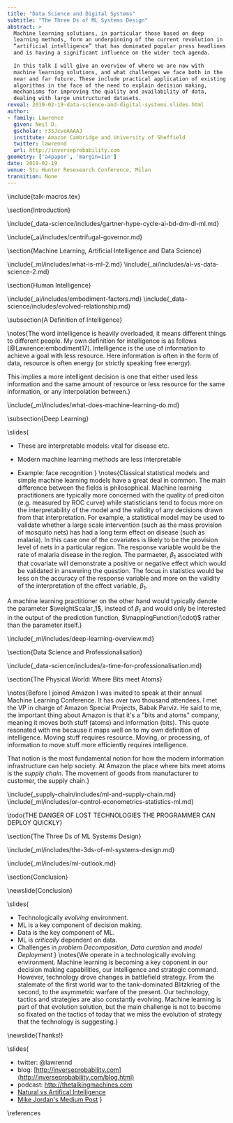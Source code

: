 ```yaml
---
title: "Data Science and Digital Systems"
subtitle: "The Three Ds of ML Systems Design"
abstract: >
  Machine learning solutions, in particular those based on deep
  learning methods, form an underpinning of the current revolution in
  “artificial intelligence” that has dominated popular press headlines
  and is having a significant influence on the wider tech agenda.
  
  In this talk I will give an overview of where we are now with
  machine learning solutions, and what challenges we face both in the
  near and far future. These include practical application of existing
  algorithms in the face of the need to explain decision making,
  mechanisms for improving the quality and availability of data,
  dealing with large unstructured datasets.
reveal: 2019-02-19-data-science-and-digital-systems.slides.html
author:
- family: Lawrence
  given: Neil D.
  gscholar: r3SJcvoAAAAJ
  institute: Amazon Cambridge and University of Sheffield
  twitter: lawrennd
  url: http://inverseprobability.com
geometry: ['a4paper', 'margin=1in']
date: 2019-02-19
venue: Stu Hunter Resesearch Conference, Milan
transition: None
---
```


\include{talk-macros.tex}

\section{Introduction}

\include{_data-science/includes/gartner-hype-cycle-ai-bd-dm-dl-ml.md}

\include{_ai/includes/centrifugal-governor.md}

\section{Machine Learning, Artificial Intelligence and Data Science}

\include{_ml/includes/what-is-ml-2.md}
\include{_ai/includes/ai-vs-data-science-2.md}

\section{Human Intelligence}

\include{_ai/includes/embodiment-factors.md}
\include{_data-science/includes/evolved-relationship.md}

\subsection{A Definition of Intelligence}

\notes{The word intelligence is heavily overloaded, it means different things to different people. My own definition for intelligence is as follows [@Lawrence:embodiment17]. Intelligence is the use of information to achieve a goal with less resource. Here information is often in the form of data, resource is often energy (or strictly speaking free energy). 

This implies a more intelligent decision is one that either used less information and the same amount of resource or less resource for the same information, or any interpolation between.}

\include{_ml/includes/what-does-machine-learning-do.md}

\subsection{Deep Learning}

\slides{
* These are interpretable models: vital for disease etc.

* Modern machine learning methods are less interpretable

* Example: face recognition
}
\notes{Classical statistical models and simple machine learning models have a great deal in common. The main difference between the fields is philosophical. Machine learning practitioners are typically more concerned with the quality of prediciton (e.g. measured by ROC curve) while statisticians tend to focus more on the interpretability of the model and the validity of any decisions drawn from that interpretation. For example, a statistical model may be used to validate whether a large scale intervention (such as the mass provision of mosquito nets) has had a long term effect on disease (such as malaria). In this case one of the covariates is likely to be the provision level of nets in a particular region. The response variable would be the rate of malaria disease in the region. The parmaeter, $\beta_1$ associated with that covariate will demonstrate a positive or negative effect which would be validated in answering the question. The focus in statistics would be less on the accuracy of the response variable and more on the validity of the interpretation of the effect variable, $\beta_1$. 

A machine learning practitioner on the other hand would typically denote the parameter $\weightScalar_1$, instead of $\beta_1$ and would only be interested in the output of the prediction function, $\mappingFunction(\cdot)$ rather than the parameter itself.}

\include{_ml/includes/deep-learning-overview.md}

\section{Data Science and Professionalisation}

\include{_data-science/includes/a-time-for-professionalisation.md}

<!--
include{_data-science/includes/the-data-crisis.md} 

newslide{Rest of this Talk: Two Areas of Focus}

* Reusability of Data
* Deployment of Machine Learning Systems

newslide{Rest of this Talk: Two Areas of Focus}

* <s>Reusability of Data</s>
* Deployment of Machine Learning Systems

include{_data-science/includes/data-readiness-levels.md}

\newslide{Artificial Intelligence}

* Challenges in deploying AI.
* Currently this is in the form of "machine learning systems"

\newslide{Internet of People}

* Fog computing: barrier between cloud and device blurring.
    * Computing on the Edge
* Complex feedback between algorithm and implementation
  
\newslide{Deploying ML in Real World: Machine Learning Systems Design}

* Major new challenge for systems designers.
* Internet of Intelligence but currently:
	* AI systems are *fragile*

\include{_ml/includes/what-is-ml-2.md}
\include{_ai/includes/ai-vs-data-science-2.md}
-->

\section{The Physical World: Where Bits meet Atoms}

\notes{Before I joined Amazon I was invited to speak at their annual Machine Learning Conference. It has over two thousand attendees. I met the VP in charge of Amazon Special Projects, Babak Parviz. He said to me, the important thing about Amazon is that it's a "bits and atoms" company, meaning it moves both stuff (atoms) and information (bits). This quote resonated with me because it maps well on to my own definition of intelligence. Moving stuff requires resource. Moving, or processing, of information to move stuff more efficiently requires intelligence. 

That notion is the most fundamental notion for how the modern information infrastructure can help society. At Amazon the place where bits meet atoms is the *supply chain*. The movement of goods from manufacturer to customer, the supply chain.}

\include{_supply-chain/includes/ml-and-supply-chain.md}
\include{_ml/includes/or-control-econometrics-statistics-ml.md}

\todo{THE DANGER OF LOST TECHNOLOGIES THE PROGRAMMER CAN DEPLOY QUICKLY}

\section{The Three Ds of ML Systems Design}

\include{_ml/includes/the-3ds-of-ml-systems-design.md}

\include{_ml/includes/ml-outlook.md}

\section{Conclusion}

\newslide{Conclusion}

\slides{
* Technologically *evolving* environment.
* ML is a key component of decision making.
* Data is the key component of ML.
* ML is *critically* dependent on data.
* Challenges in *problem Decomposition*, *Data curation* and *model Deployment* 
}
\notes{We operate in a technologically evolving environment.  Machine learning is becoming a key coponent in our decision making capabilities, our intelligence and strategic command. However, technology drove changes in battlefield strategy. From the stalemate of the first world war to the tank-dominated Blitzkrieg of the second, to the asymmetric warfare of the present. Our technology, tactics and strategies are also constantly evolving. Machine learning is part of that evolution solution, but the main challenge is not to become so fixated on the tactics of today that we miss the evolution of strategy that the technology is suggesting.}

\newslide{Thanks!}

\slides{
* twitter: \@lawrennd
* blog: [http://inverseprobability.com](http://inverseprobability.com/blog.html)
* podcast: <http://thetalkingmachines.com>
* [Natural vs Artifical Intelligence](http://inverseprobability.com/2018/02/06/natural-and-artificial-intelligence)
* [Mike Jordan's Medium Post](https://medium.com/@mijordan3/artificial-intelligence-the-revolution-hasnt-happened-yet-5e1d5812e1e7)
}

\references





